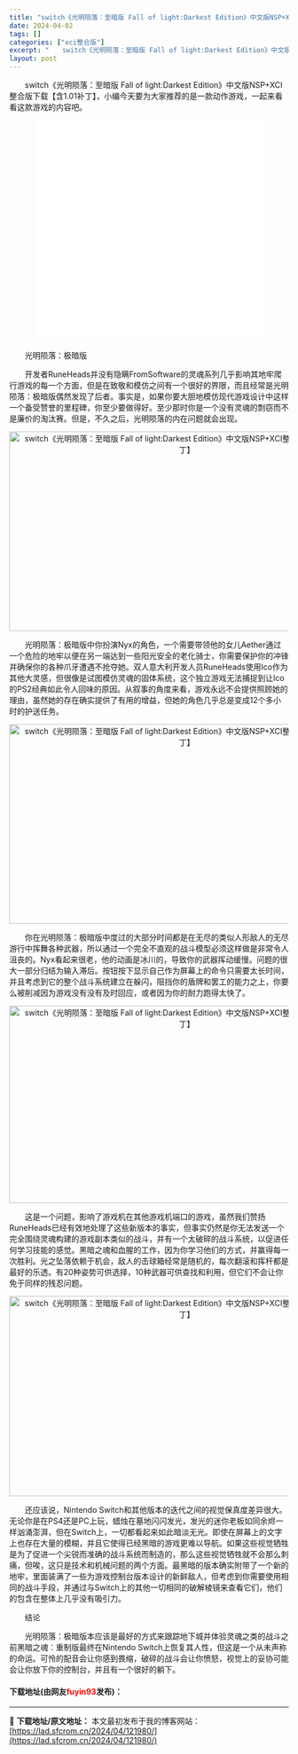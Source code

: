 ```yaml
---
title: "switch《光明陨落：至暗版 Fall of light:Darkest Edition》中文版NSP+XCI整合版下载【含1.01补丁】"
date: 2024-04-02
tags: []
categories: ["xci整合版"]
excerpt: "　　switch《光明陨落：至暗版 Fall of light:Darkest Edition》中文版NSP+XCI整合版下载【含1.01补丁】，小编今天要为大家推荐的是一款动作游戏，一起来看看这款游戏的内容吧。 　　光明陨落：极暗版 　　开发者RuneHeads并没有隐瞒FromSoftware的&hellip;"
layout: post
---
```


 <p>　　switch《光明陨落：至暗版 Fall of light:Darkest Edition》中文版NSP+XCI整合版下载【含1.01补丁】，小编今天要为大家推荐的是一款动作游戏，一起来看看这款游戏的内容吧。</p> <p style="text-align: center;"><iframe allowfullscreen="true" border="0" frameborder="0" framespacing="0" height="400" scrolling="no" src="//player.bilibili.com/player.html?aid=26783703&amp;bvid=BV1Js411J74P&amp;cid=46100463&amp;page=1" width="410"></iframe></p> <p>　　光明陨落：极暗版</p> <p>　　开发者RuneHeads并没有隐瞒FromSoftware的灵魂系列几乎影响其地牢爬行游戏的每一个方面，但是在致敬和模仿之间有一个很好的界限，而且经常是光明陨落：极暗版偶然发现了后者。事实是，如果你要大胆地模仿现代游戏设计中这样一个备受赞誉的里程碑，你至少要做得好。至少那时你是一个没有灵魂的剽窃而不是廉价的淘汰赛。但是，不久之后，光明陨落的内在问题就会出现。</p> <p align="center"><img align="" src="https://lad.sfcrom.cn/wp-content/uploads/2024/04/20240402_660be4e668502.webp" style="border-width: 0px; border-style: solid; width: 640px; height: 360px;" alt="switch《光明陨落：至暗版 Fall of light:Darkest Edition》中文版NSP+XCI整合版下载【含1.01补丁】" /></p> <p>　　光明陨落：极暗版中你扮演Nyx的角色，一个需要带领他的女儿Aether通过一个危险的地牢以便在另一端达到一些阳光安全的老化骑士，你需要保护你的冲锋并确保你的各种爪牙遭遇不抢夺她。双人意大利开发人员RuneHeads使用Ico作为其他大灵感，但很像是试图模仿灵魂的固体系统，这个独立游戏无法捕捉到让Ico的PS2经典如此令人回味的原因。从叙事的角度来看，游戏永远不会提供照顾她的理由，虽然她的存在确实提供了有用的增益，但她的角色几乎总是变成12个多小时的护送任务。</p> <p align="center"><img align="" src="https://lad.sfcrom.cn/wp-content/uploads/2024/04/20240402_660be4e6afd75.webp" style="border-width: 0px; border-style: solid; width: 640px; height: 360px;" alt="switch《光明陨落：至暗版 Fall of light:Darkest Edition》中文版NSP+XCI整合版下载【含1.01补丁】" /></p> <p>　　你在光明陨落：极暗版中度过的大部分时间都是在无尽的类似人形敌人的无尽游行中挥舞各种武器，所以通过一个完全不直观的战斗模型必须这样做是非常令人沮丧的。Nyx看起来很老，他的动画是冰川的，导致你的武器挥动缓慢。问题的很大一部分归结为输入滞后。按钮按下显示自己作为屏幕上的命令只需要太长时间，并且考虑到它的整个战斗系统建立在躲闪，阻挡你的盾牌和罢工的能力之上，你要么被削减因为游戏没有没有及时回应，或者因为你的耐力跑得太快了。</p> <p align="center"><img align="" src="https://lad.sfcrom.cn/wp-content/uploads/2024/04/20240402_660be4e717182.webp" style="border-width: 0px; border-style: solid; width: 640px; height: 356px;" alt="switch《光明陨落：至暗版 Fall of light:Darkest Edition》中文版NSP+XCI整合版下载【含1.01补丁】" /></p> <p>　　这是一个问题，影响了游戏机在其他游戏机端口的游戏，虽然我们赞扬RuneHeads已经有效地处理了这些新版本的事实，但事实仍然是你无法发送一个完全围绕灵魂构建的游戏副本类似的战斗，并有一个太破碎的战斗系统，以促进任何学习技能的感觉。黑暗之魂和血腥的工作，因为你学习他们的方式，并赢得每一次胜利。光之坠落依赖于机会，敌人的击球箱经常是随机的，每次翻滚和挥杆都是最好的乐透。有20种姿势可供选择，10种武器可供查找和利用，但它们不会让你免于同样的残忍问题。</p> <p align="center"><img align="" src="https://lad.sfcrom.cn/wp-content/uploads/2024/04/20240402_660be4e76b3ab.webp" style="border-width: 0px; border-style: solid; width: 640px; height: 361px;" alt="switch《光明陨落：至暗版 Fall of light:Darkest Edition》中文版NSP+XCI整合版下载【含1.01补丁】" /></p> <p>　　还应该说，Nintendo Switch和其他版本的迭代之间的视觉保真度差异很大。无论你是在PS4还是PC上玩，蜡烛在墓地闪闪发光，发光的迷你老板如同余烬一样汹涌澎湃，但在Switch上，一切都看起来如此暗淡无光。即使在屏幕上的文字上也存在大量的模糊，并且它使得已经黑暗的游戏更难以导航。如果这些视觉牺牲是为了促进一个尖锐而准确的战斗系统而制造的，那么这些视觉牺牲就不会那么刺痛，但唉，这只是技术和机械问题的两个方面。最黑暗的版本确实附带了一个新的地牢，里面装满了一些为游戏控制台版本设计的新鲜敌人，但考虑到你需要使用相同的战斗手段，并通过与Switch上的其他一切相同的破解棱镜来查看它们，他们的包含在整体上几乎没有吸引力。</p> <p>　　结论</p> <p>　　光明陨落：极暗版本应该是最好的方式来跟踪地下城并体验灵魂之类的战斗之前黑暗之魂：重制版最终在Nintendo Switch上恢复其人性，但这是一个从未声称的命运。可怜的配音会让你感到畏缩，破碎的战斗会让你愤怒，视觉上的妥协可能会让你放下你的控制台，并且有一个很好的躺下。</p> <p><h4>下载地址(由网友<font color="red">fuyin93</font>发布)：</h4></p> 

---
📖 **下载地址/原文地址：** 本文最初发布于我的博客网站：[https://lad.sfcrom.cn/2024/04/121980/](https://lad.sfcrom.cn/2024/04/121980/)
